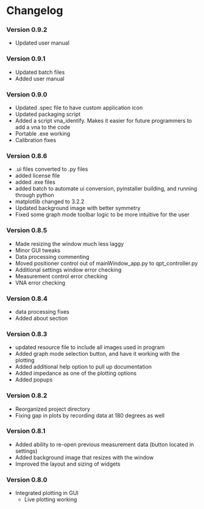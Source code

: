 # Changelog
### Version 0.9.2
- Updated user manual
### Version 0.9.1
- Updated batch files
- Added user manual
### Version 0.9.0
- Updated .spec file to have custom application icon
- Updated packaging script
- Added a script vna_identify. Makes it easier for future programmers to add a vna to the code
- Portable .exe working
- Calibration fixes
### Version 0.8.6
- .ui files converted to .py files
- added license file
- added .exe files
- added batch to automate ui conversion, pyinstaller building, and running through python
- matplotlib changed to 3.2.2
- Updated background image with better symmetry
- Fixed some graph mode toolbar logic to be more intuitive for the user
### Version 0.8.5
- Made resizing the window much less laggy
- Minor GUI tweaks 
- Data processing commenting
- Moved positioner control out of mainWindow_app.py to qpt_controller.py
- Additional settings window error checking
- Measurement control error checking
- VNA error checking
### Version 0.8.4
- data processing fixes
- Added about section
### Version 0.8.3
- updated resource file to include all images used in program
- Added graph mode selection button, and have it working with the plotting
- Added additional help option to pull up documentation
- Added impedance as one of the plotting options
- Added popups
### Version 0.8.2
- Reorganized project directory
- Fixing gap in plots by recording data at 180 degrees as well
### Version 0.8.1
- Added ability to re-open previous measurement data (button located in settings)
- Added background image that resizes with the window
- Improved the layout and sizing of widgets
### Version 0.8.0
- Integrated plotting in GUI
  - Live plotting working
